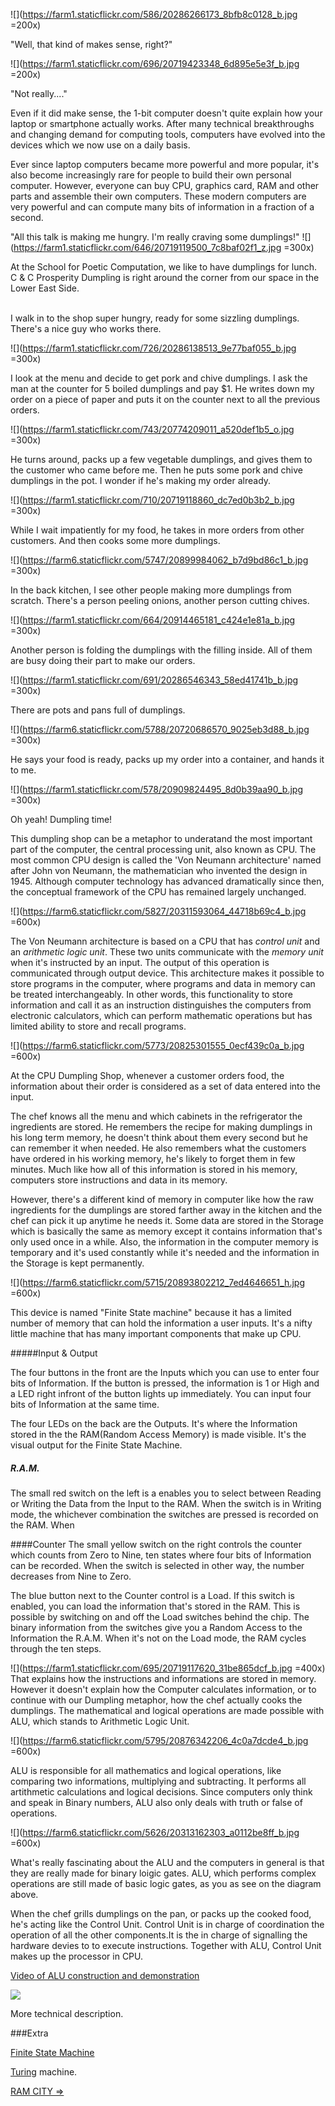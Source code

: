  

![](https://farm1.staticflickr.com/586/20286266173_8bfb8c0128_b.jpg =200x)

"Well, that kind of makes sense, right?" 


![](https://farm1.staticflickr.com/696/20719423348_6d895e5e3f_b.jpg =200x)

"Not really...." 


Even if it did make sense, the 1-bit computer doesn't quite explain how your laptop or smartphone actually works. After many technical breakthroughs and changing demand for computing tools, computers have evolved into the devices which we now use on a daily basis.

Ever since laptop computers became more powerful and more popular, it's also become increasingly rare for people to build their own personal computer. However, everyone can buy CPU, graphics card, RAM and other parts and assemble their own computers. These modern computers are very powerful and can compute many bits of information in a fraction of a second.


 
"All this talk is making me hungry. I'm really craving some dumplings!"
![](https://farm1.staticflickr.com/646/20719119500_7c8baf02f1_z.jpg =300x)

At the School for Poetic Computation, we like to have dumplings for lunch. C & C Prosperity Dumpling is right around the corner from our space in the Lower East Side.  
</br>
 

I  walk in to the shop super hungry, ready for some sizzling dumplings. There's a nice guy who works there. 

![](https://farm1.staticflickr.com/726/20286138513_9e77baf055_b.jpg =300x)

I look at the menu and decide to get pork and chive dumplings. I ask the man at the counter for 5 boiled dumplings and pay $1. He writes down my order on a piece of paper and puts it on the counter next to all the previous orders.  
 
![](https://farm1.staticflickr.com/743/20774209011_a520def1b5_o.jpg =300x)
 


He turns around, packs up a few vegetable dumplings, and gives them to the customer who came before me. Then he puts some pork and chive dumplings in the pot. I wonder if he's making my order already. 

![](https://farm1.staticflickr.com/710/20719118860_dc7ed0b3b2_b.jpg =300x)


While I wait impatiently for my food, he takes in more orders from other customers. And then cooks some more dumplings. 
 
 ![](https://farm6.staticflickr.com/5747/20899984062_b7d9bd86c1_b.jpg =300x)
 
In the back kitchen, I see other people making more dumplings from scratch. There's a person peeling onions, another person cutting chives.
 

![](https://farm1.staticflickr.com/664/20914465181_c424e1e81a_b.jpg =300x)

Another person is folding the dumplings with the filling inside. All of them are busy doing their part to make our orders.

 
![](https://farm1.staticflickr.com/691/20286546343_58ed41741b_b.jpg =300x)

There are pots and pans full of dumplings. 

 
 
 ![](https://farm6.staticflickr.com/5788/20720686570_9025eb3d88_b.jpg =300x)
 
He says your food is ready, packs up my order into a container, and hands it to me. 


 ![](https://farm1.staticflickr.com/578/20909824495_8d0b39aa90_b.jpg =300x)
 
 Oh yeah! Dumpling time! 
 
 



This dumpling shop can be a metaphor to underatand the most important part of the computer, the central processing unit, also known as CPU. The most common CPU design is called the 'Von Neumann architecture' named after John von Neumann, the mathematician who invented the design in 1945. Although computer technology has advanced dramatically since then, the conceptual framework of the CPU has remained largely unchanged.



![](https://farm6.staticflickr.com/5827/20311593064_44718b69c4_b.jpg =600x)




The Von Neumann architecture is based on a CPU that has *control unit* and an *arithmetic logic unit*. These two units communicate with the *memory unit* when it's instructed by an input. The output of this operation is communicated through output device. This architecture makes it possible to store programs in the computer, where programs and data in memory can be treated interchangeably. In other words, this functionality to store information and call it as an instruction distinguishes the computers from electronic calculators, which can perform mathematic operations but has limited ability to store and recall programs. 






![](https://farm6.staticflickr.com/5773/20825301555_0ecf439c0a_b.jpg =600x)




At the CPU Dumpling Shop, whenever a customer orders food, the information about their order is considered as a set of data entered into the input.  

The chef knows all the menu and which cabinets in the refrigerator the ingredients are stored. He remembers the recipe for making dumplings in his long term memory, he doesn't think about them every second but he can remember it when needed. He also remembers what the customers have ordered in his working memory, he's likely to forget them in few minutes. Much like how all of this information is stored in his memory, computers store instructions and data in its memory.   

However, there's a different kind of memory in computer like how the raw ingredients for the dumplings are stored farther away in the kitchen and the chef can pick it up anytime he needs it. Some data are stored in the Storage which is basically the same as memory except it contains information that's only used once in a while. Also, the information in the computer memory is temporary and it's used constantly while it's needed and the information in the Storage is kept permanently.   

  ![](https://farm6.staticflickr.com/5715/20893802212_7ed4646651_h.jpg =600x)
  
This device is named "Finite State machine" because it has a limited number of memory that can hold the information a user inputs. It's a nifty little machine that has many important components that make up CPU. 

#####Input & Output

The four buttons in the front are the Inputs which you can use to enter four bits of Information. If the button is pressed, the information is 1 or High and a LED right infront of the button lights up immediately. You can input four bits of Information at the same time. 
  
  
The four LEDs on the back are the Outputs. It's where the Information stored in the the RAM(Random Access Memory) is made visible. It's the visual output for the Finite State Machine.  

##### R.A.M. 

The small red switch on the left is a enables you to select between Reading or Writing the Data from the Input to the RAM. When the switch is in Writing mode, the whichever combination the switches are pressed is recorded on the RAM. When 
  
####Counter
The small yellow switch on the right controls the counter which counts from Zero to Nine, ten states where four bits of Information can be recorded. When the switch is selected in other way, the number decreases from Nine to Zero. 
  
   
The blue button next to the Counter control is a Load. If this switch is enabled, you can load the information that's stored in the RAM. This is possible by switching on and off the Load switches behind the chip. The binary information from the switches give you a Random Access to the Information the R.A.M. When it's not on the Load mode, the RAM cycles through the ten steps. 
   
![](https://farm1.staticflickr.com/695/20719117620_31be865dcf_b.jpg =400x)   
  That explains how the instructions and informations are stored in memory. However it doesn't explain how the Computer calculates information, or to continue with our Dumpling metaphor, how the chef actually cooks the dumplings. The mathematical and logical operations are made possible with ALU, which stands to Arithmetic Logic Unit. 

![](https://farm6.staticflickr.com/5795/20876342206_4c0a7dcde4_b.jpg =600x)
 
ALU is responsible for all mathematics and logical operations, like comparing two informations, multiplying and subtracting. It performs all artithmetic calculations and logical decisions.  Since computers only think and speak in Binary numbers, ALU also only deals with truth or false of operations.  

![](https://farm6.staticflickr.com/5626/20313162303_a0112be8ff_b.jpg =600x)

What's really fascinating about the ALU and the computers in general is that they are really made for binary loigic gates. ALU, which performs complex operations are still made of basic logic gates, as you as see on the diagram above. 

When the chef grills dumplings on the pan, or packs up the cooked food, he's acting like the Control Unit. Control Unit is in charge of coordination the operation of all the other components.It is the in charge of signalling the hardware devies to to execute instructions. Together with ALU, Control Unit makes up the processor in CPU. 

[Video of ALU construction and demonstration](https://vimeo.com/136831074)
     
  
  
![](https://farm6.staticflickr.com/5636/20666499401_13440b1738_z.jpg)

More technical description. 

###Extra 

[Finite State Machine](https://github.com/tchoi8/handmadecomputer/tree/master/FSM)   
  
[Turing](https://github.com/tchoi8/handmadecomputer/tree/master/Turing) machine. 
 
[RAM CITY ⇒](https://github.com/tchoi8/handmadecomputer/blob/master/RAMcity/readme.md)
